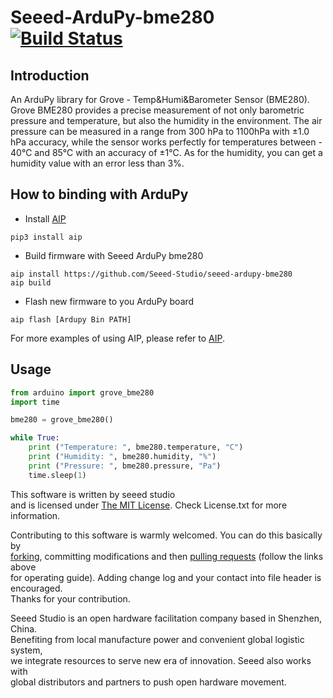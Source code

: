 # Seeed-ArduPy-bme280 [![Build Status](https://travis-ci.com/Seeed-Studio/seeed-ardupy-bme280.svg?branch=master)](https://travis-ci.com/Seeed-Studio/seeed-ardupy-bme280)

## Introduction

An ArduPy library for Grove - Temp&Humi&Barometer Sensor (BME280). Grove BME280 provides a precise measurement of not only barometric pressure and temperature, but also the humidity in the environment. The air pressure can be measured in a range from 300 hPa to 1100hPa with ±1.0 hPa accuracy, while the sensor works perfectly for temperatures between - 40℃ and 85℃ with an accuracy of ±1℃. As for the humidity, you can get a humidity value with an error less than 3%.



## How to binding with ArduPy

- Install [AIP](https://github.com/Seeed-Studio/ardupy-aip)
```shell
pip3 install aip
```
- Build firmware with Seeed ArduPy bme280
```shell
aip install https://github.com/Seeed-Studio/seeed-ardupy-bme280
aip build
```
- Flash new firmware to you ArduPy board
```shell
aip flash [Ardupy Bin PATH]
```
For more examples of using AIP, please refer to [AIP](https://github.com/Seeed-Studio/ardupy-aip).

## Usage

```python
from arduino import grove_bme280
import time

bme280 = grove_bme280()

while True:
    print ("Temperature: ", bme280.temperature, "C")
    print ("Humidity: ", bme280.humidity, "%")
    print ("Pressure: ", bme280.pressure, "Pa")
    time.sleep(1)

```


This software is written by seeed studio<br>
and is licensed under [The MIT License](http://opensource.org/licenses/mit-license.php). Check License.txt for more information.<br>

Contributing to this software is warmly welcomed. You can do this basically by<br>
[forking](https://help.github.com/articles/fork-a-repo), committing modifications and then [pulling requests](https://help.github.com/articles/using-pull-requests) (follow the links above<br>
for operating guide). Adding change log and your contact into file header is encouraged.<br>
Thanks for your contribution.

Seeed Studio is an open hardware facilitation company based in Shenzhen, China. <br>
Benefiting from local manufacture power and convenient global logistic system, <br>
we integrate resources to serve new era of innovation. Seeed also works with <br>
global distributors and partners to push open hardware movement.<br>
